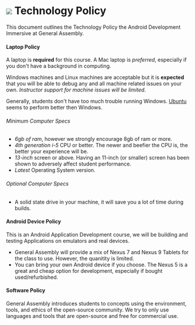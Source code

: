 # ![](https://ga-dash.s3.amazonaws.com/production/assets/logo-9f88ae6c9c3871690e33280fcf557f33.png) Technology Policy

This document outlines the Technology Policy the Android Development Immersive at General Assembly.

#### Laptop Policy

A laptop is **required** for this course. A Mac laptop is *preferred*, especially if you don't have a background in computing.

Windows machines and Linux machines are acceptable but it is **expected** that you will be able to debug any and all machine related issues on your own. *Instructor support for machine issues will be limited*. 

Generally, students don't have too much trouble running Windows. [Ubuntu](http://www.ubuntu.com/) seems to perform better then Windows.

###### Minimum Computer Specs
- *6gb of ram*, however we strongly encourage 8gb of ram or more.
- *4th generation i-5* CPU or better. The newer and beefier the CPU is, the better your experience will be.
- *13-inch* screen or above. Having an 11-inch (or smaller) screen has been shown to adversely affect student performance.
- *Latest* Operating System version. 

###### Optional Computer Specs
- A solid state drive in your machine, it will save you a lot of time during builds.

#### Android Device Policy

This is an Android Application Development course, we will be building and testing Applications on emulators and real devices.

- General Assembly will provide a mix of Nexus 7 and Nexus 9 Tablets for the class to use. However, the quanitity is limited.
- You can bring your own Android device if you choose. The Nexus 5 is a great and cheap option for development, especially if bought used/refurbished. 

#### Software Policy

General Assembly introduces students to concepts using the environment, tools, and ethics of the open-source community. We try to only use languages and tools that are open-source and free for commercial use.